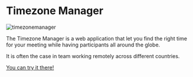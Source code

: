 # Timezone Manager

![timezonemanager](https://user-images.githubusercontent.com/229453/27181587-76e1fa76-51d8-11e7-9919-94ae2715b3f2.png)

The Timezone Manager is a web application that let you find the right
time for your meeting while having participants all around the globe.

It is often the case in team working remotely across different
countries.

[You can try it there!](https://imt-timezone-project.github.io/timezone-manager/)
